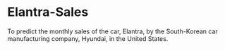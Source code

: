 # Elantra-Sales
To predict the monthly sales of the car, Elantra, by the South-Korean car manufacturing company, Hyundai, in the United States.
